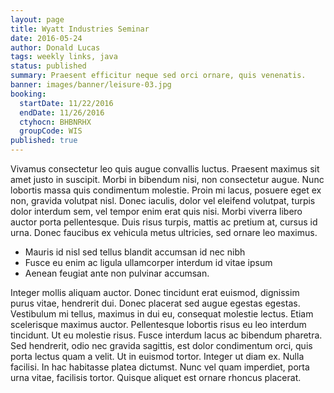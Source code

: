 ```yaml
---
layout: page
title: Wyatt Industries Seminar
date: 2016-05-24
author: Donald Lucas
tags: weekly links, java
status: published
summary: Praesent efficitur neque sed orci ornare, quis venenatis.
banner: images/banner/leisure-03.jpg
booking:
  startDate: 11/22/2016
  endDate: 11/26/2016
  ctyhocn: BHBNRHX
  groupCode: WIS
published: true
---
```

Vivamus consectetur leo quis augue convallis luctus. Praesent maximus sit amet justo in suscipit. Morbi in bibendum nisi, non consectetur augue. Nunc lobortis massa quis condimentum molestie. Proin mi lacus, posuere eget ex non, gravida volutpat nisl. Donec iaculis, dolor vel eleifend volutpat, turpis dolor interdum sem, vel tempor enim erat quis nisi. Morbi viverra libero auctor porta pellentesque. Duis risus turpis, mattis ac pretium at, cursus id urna. Donec faucibus ex vehicula metus ultricies, sed ornare leo maximus.

* Mauris id nisl sed tellus blandit accumsan id nec nibh
* Fusce eu enim ac ligula ullamcorper interdum id vitae ipsum
* Aenean feugiat ante non pulvinar accumsan.

Integer mollis aliquam auctor. Donec tincidunt erat euismod, dignissim purus vitae, hendrerit dui. Donec placerat sed augue egestas egestas. Vestibulum mi tellus, maximus in dui eu, consequat molestie lectus. Etiam scelerisque maximus auctor. Pellentesque lobortis risus eu leo interdum tincidunt. Ut eu molestie risus. Fusce interdum lacus ac bibendum pharetra. Sed hendrerit, odio nec gravida sagittis, est dolor condimentum orci, quis porta lectus quam a velit. Ut in euismod tortor. Integer ut diam ex. Nulla facilisi. In hac habitasse platea dictumst. Nunc vel quam imperdiet, porta urna vitae, facilisis tortor. Quisque aliquet est ornare rhoncus placerat.
